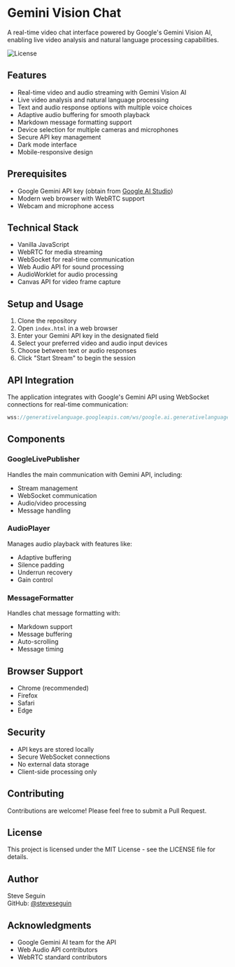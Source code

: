 # Gemini Vision Chat

A real-time video chat interface powered by Google's Gemini Vision AI, enabling live video analysis and natural language processing capabilities.

![License](https://img.shields.io/badge/license-MIT-blue.svg)

## Features

- Real-time video and audio streaming with Gemini Vision AI
- Live video analysis and natural language processing
- Text and audio response options with multiple voice choices
- Adaptive audio buffering for smooth playback
- Markdown message formatting support
- Device selection for multiple cameras and microphones
- Secure API key management
- Dark mode interface
- Mobile-responsive design

## Prerequisites

- Google Gemini API key (obtain from [Google AI Studio](https://aistudio.google.com/app/apikey))
- Modern web browser with WebRTC support
- Webcam and microphone access

## Technical Stack

- Vanilla JavaScript
- WebRTC for media streaming
- WebSocket for real-time communication
- Web Audio API for sound processing
- AudioWorklet for audio processing
- Canvas API for video frame capture

## Setup and Usage

1. Clone the repository
2. Open `index.html` in a web browser
3. Enter your Gemini API key in the designated field
4. Select your preferred video and audio input devices
5. Choose between text or audio responses
6. Click "Start Stream" to begin the session

## API Integration

The application integrates with Google's Gemini API using WebSocket connections for real-time communication:

```javascript
wss://generativelanguage.googleapis.com/ws/google.ai.generativelanguage.v1alpha.GenerativeService.BidiGenerateContent
```

## Components

### GoogleLivePublisher
Handles the main communication with Gemini API, including:
- Stream management
- WebSocket communication
- Audio/video processing
- Message handling

### AudioPlayer
Manages audio playback with features like:
- Adaptive buffering
- Silence padding
- Underrun recovery
- Gain control

### MessageFormatter
Handles chat message formatting with:
- Markdown support
- Message buffering
- Auto-scrolling
- Message timing

## Browser Support

- Chrome (recommended)
- Firefox
- Safari
- Edge

## Security

- API keys are stored locally
- Secure WebSocket connections
- No external data storage
- Client-side processing only

## Contributing

Contributions are welcome! Please feel free to submit a Pull Request.

## License

This project is licensed under the MIT License - see the LICENSE file for details.

## Author

Steve Seguin  
GitHub: [@steveseguin](https://github.com/steveseguin)

## Acknowledgments

- Google Gemini AI team for the API
- Web Audio API contributors
- WebRTC standard contributors
